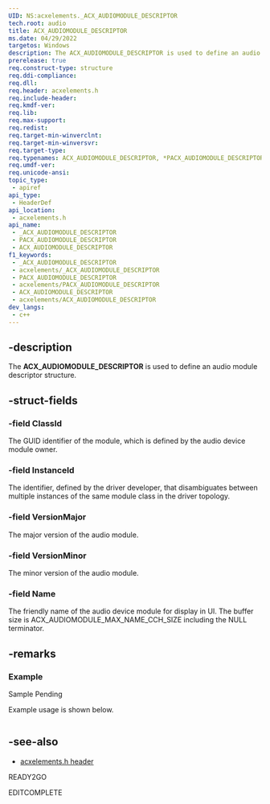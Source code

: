 ```yaml
---
UID: NS:acxelements._ACX_AUDIOMODULE_DESCRIPTOR
tech.root: audio 
title: ACX_AUDIOMODULE_DESCRIPTOR
ms.date: 04/29/2022
targetos: Windows
description: The ACX_AUDIOMODULE_DESCRIPTOR is used to define an audio module descriptor structure.
prerelease: true
req.construct-type: structure
req.ddi-compliance: 
req.dll: 
req.header: acxelements.h
req.include-header: 
req.kmdf-ver: 
req.lib: 
req.max-support: 
req.redist: 
req.target-min-winverclnt: 
req.target-min-winversvr: 
req.target-type: 
req.typenames: ACX_AUDIOMODULE_DESCRIPTOR, *PACX_AUDIOMODULE_DESCRIPTOR
req.umdf-ver: 
req.unicode-ansi: 
topic_type:
 - apiref
api_type:
 - HeaderDef
api_location:
 - acxelements.h
api_name:
 - _ACX_AUDIOMODULE_DESCRIPTOR
 - PACX_AUDIOMODULE_DESCRIPTOR
 - ACX_AUDIOMODULE_DESCRIPTOR
f1_keywords:
 - _ACX_AUDIOMODULE_DESCRIPTOR
 - acxelements/_ACX_AUDIOMODULE_DESCRIPTOR
 - PACX_AUDIOMODULE_DESCRIPTOR
 - acxelements/PACX_AUDIOMODULE_DESCRIPTOR
 - ACX_AUDIOMODULE_DESCRIPTOR
 - acxelements/ACX_AUDIOMODULE_DESCRIPTOR
dev_langs:
 - c++
---
```


## -description

The **ACX_AUDIOMODULE_DESCRIPTOR** is used to define an audio module descriptor structure.

## -struct-fields

### -field ClassId

The GUID identifier of the module, which is defined by the audio device module owner.

### -field InstanceId

The identifier, defined by the driver developer, that disambiguates between multiple instances of the same module class in the driver topology.

### -field VersionMajor

The major version of the audio module.

### -field VersionMinor

The minor version of the audio module.

### -field Name

The friendly name of the audio device module for display in UI. The buffer size is ACX_AUDIOMODULE_MAX_NAME_CCH_SIZE including the NULL terminator.

## -remarks

### Example

Sample Pending

Example usage is shown below.

```cpp

```

## -see-also

- [acxelements.h header](index.md)

READY2GO

EDITCOMPLETE